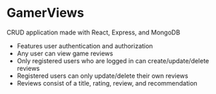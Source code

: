 ﻿# GamerViews

CRUD application made with React, Express, and MongoDB
- Features user authentication and authorization
- Any user can view game reviews
- Only registered users who are logged in can create/update/delete reviews
- Registered users can only update/delete their own reviews
- Reviews consist of a title, rating, review, and recommendation
